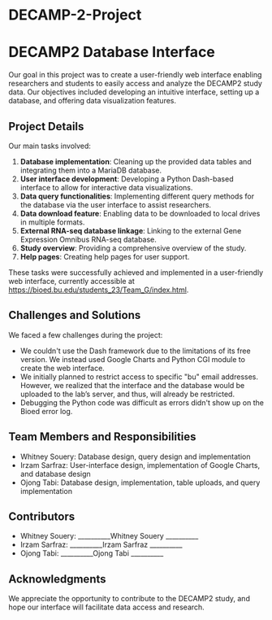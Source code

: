 # DECAMP-2-Project
# DECAMP2 Database Interface

Our goal in this project was to create a user-friendly web interface enabling researchers and students to easily access and analyze the DECAMP2 study data. Our objectives included developing an intuitive interface, setting up a database, and offering data visualization features.

## Project Details

Our main tasks involved:

1. **Database implementation**: Cleaning up the provided data tables and integrating them into a MariaDB database.
2. **User interface development**: Developing a Python Dash-based interface to allow for interactive data visualizations.
3. **Data query functionalities**: Implementing different query methods for the database via the user interface to assist researchers.
4. **Data download feature**: Enabling data to be downloaded to local drives in multiple formats.
5. **External RNA-seq database linkage**: Linking to the external Gene Expression Omnibus RNA-seq database.
6. **Study overview**: Providing a comprehensive overview of the study.
7. **Help pages**: Creating help pages for user support.

These tasks were successfully achieved and implemented in a user-friendly web interface, currently accessible at https://bioed.bu.edu/students_23/Team_G/index.html. 

## Challenges and Solutions

We faced a few challenges during the project:

- We couldn't use the Dash framework due to the limitations of its free version. We instead used Google Charts and Python CGI module to create the web interface.
- We initially planned to restrict access to specific "bu" email addresses. However, we realized that the interface and the database would be uploaded to the lab’s server, and thus, will already be restricted.
- Debugging the Python code was difficult as errors didn't show up on the Bioed error log.

## Team Members and Responsibilities

- Whitney Souery: Database design, query design and implementation
- Irzam Sarfraz: User-interface design, implementation of Google Charts, and database design
- Ojong Tabi: Database design, implementation, table uploads, and query implementation

## Contributors
- Whitney Souery: __________Whitney Souery __________
- Irzam Sarfraz: __________Irzam Sarfraz __________
- Ojong Tabi: __________Ojong Tabi __________

## Acknowledgments
We appreciate the opportunity to contribute to the DECAMP2 study, and hope our interface will facilitate data access and research.
